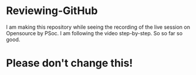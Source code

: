 # Reviewing-GitHub
I am making this repository while seeing the recording of the live session on Opensource by PSoc. I am following the video step-by-step.
So so far so good.
# Please don't change this!
